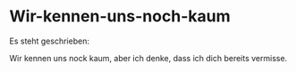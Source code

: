 # Wir-kennen-uns-noch-kaum

Es steht geschrieben:

Wir kennen uns
nock kaum,
aber ich denke,
dass ich dich
bereits vermisse.
